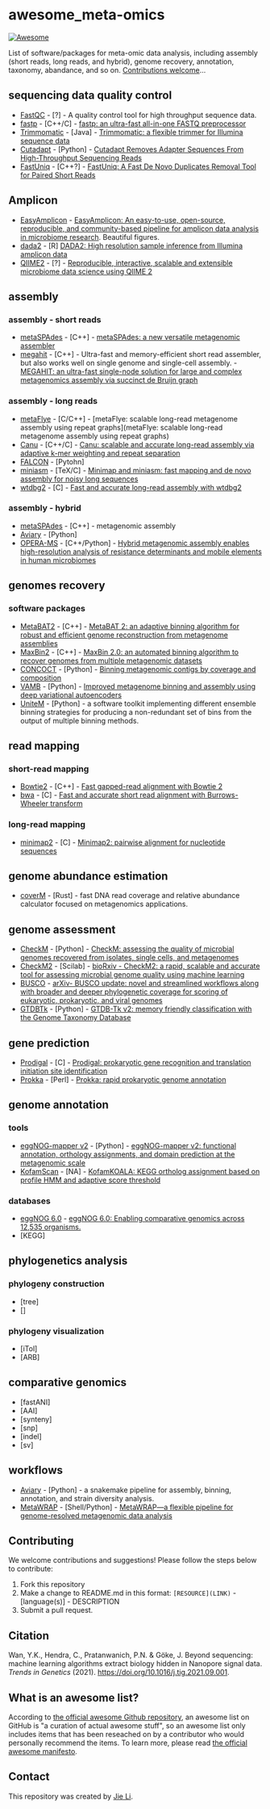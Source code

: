 # awesome_meta-omics

[![Awesome](https://awesome.re/badge.svg)](https://awesome.re)

List of software/packages for meta-omic data analysis, including assembly (short reads, long reads, and hybrid), genome recovery, annotation, taxonomy, abandance, and so on. [Contributions welcome](https://github.com/goekelab/awesome-nanopore#contributing)...
## sequencing data quality control
- [FastQC](https://www.bioinformatics.babraham.ac.uk/projects/fastqc/) - [?] - A quality control tool for high throughput sequence data.
- [fastp](https://github.com/OpenGene/fastp) - [C++/C] - [fastp: an ultra-fast all-in-one FASTQ preprocessor](https://academic.oup.com/bioinformatics/article/34/17/i884/5093234)
- [Trimmomatic](https://github.com/usadellab/Trimmomatic) - [Java] - [Trimmomatic: a flexible trimmer for Illumina sequence data](https://academic.oup.com/bioinformatics/article/30/15/2114/2390096)
- [Cutadapt](https://github.com/marcelm/cutadapt) - [Python] - [Cutadapt Removes Adapter Sequences From High-Throughput Sequencing Reads](https://doi.org/10.14806/ej.17.1.200)
- [FastUniq](https://sourceforge.net/projects/fastuniq/files/) - [C++?] - [FastUniq: A Fast De Novo Duplicates Removal Tool for Paired Short Reads](https://journals.plos.org/plosone/article?id=10.1371/journal.pone.0052249)

## Amplicon
- [EasyAmplicon](https://github.com/YongxinLiu/EasyAmplicon) - [EasyAmplicon: An easy-to-use, open-source, reproducible, and community-based pipeline for amplicon data analysis in microbiome research](https://onlinelibrary.wiley.com/doi/full/10.1002/imt2.83). Beautiful figures.
- [dada2](https://benjjneb.github.io/dada2/index.html) - [R] [DADA2: High resolution sample inference from Illumina amplicon data](https://www.ncbi.nlm.nih.gov/pmc/articles/PMC4927377/)
- [QIIME2](https://qiime2.org/) - [?] - [Reproducible, interactive, scalable and extensible microbiome data science using QIIME 2](https://doi.org/10.1038/s41587-019-0209-9)

## assembly
### assembly - short reads
- [metaSPAdes](https://github.com/ablab/spades) - [C++] - [metaSPAdes: a new versatile metagenomic assembler](https://www.ncbi.nlm.nih.gov/pmc/articles/PMC5411777/)
- [megahit](https://github.com/voutcn/megahit) - [C++] - Ultra-fast and memory-efficient short read assembler, but also works well on single genome and single-cell assembly. - [MEGAHIT: an ultra-fast single-node solution for large and complex metagenomics assembly via succinct de Bruijn graph](https://academic.oup.com/bioinformatics/article/31/10/1674/177884)

### assembly - long reads
- [metaFlye](https://github.com/fenderglass/Flye) - [C/C++] - [metaFlye: scalable long-read metagenome assembly using repeat graphs](metaFlye: scalable long-read metagenome assembly using repeat graphs)
- [Canu](https://github.com/marbl/canu) - [C++/C] - [Canu: scalable and accurate long-read assembly via adaptive k-mer weighting and repeat separation](https://genome.cshlp.org/content/27/5/722)
- [FALCON](https://github.com/PacificBiosciences/FALCON) - [Pytohn]
- [miniasm](https://github.com/lh3/miniasm) - [TeX/C] - [Minimap and miniasm: fast mapping and de novo assembly for noisy long sequences](https://academic.oup.com/bioinformatics/article/32/14/2103/1742895)
- [wtdbg2](https://github.com/ruanjue/wtdbg2) - [C] - [Fast and accurate long-read assembly with wtdbg2](https://www.nature.com/articles/s41592-019-0669-3)

### assembly - hybrid
- [metaSPAdes](https://github.com/ablab/spades) - [C++] - metagenomic assembly
- [Aviary](https://github.com/rhysnewell/aviary) - [Python]
- [OPERA-MS](https://github.com/CSB5/OPERA-MS) - [C++/Python] - [Hybrid metagenomic assembly enables high-resolution analysis of resistance determinants and mobile elements in human microbiomes](https://www.nature.com/articles/s41587-019-0191-2)


## genomes recovery
### software packages
- [MetaBAT2](https://bitbucket.org/berkeleylab/metabat) - [C++] - [MetaBAT 2: an adaptive binning algorithm for robust and efficient genome reconstruction from metagenome assemblies](https://www.ncbi.nlm.nih.gov/pmc/articles/PMC6662567/)
- [MaxBin2](https://sourceforge.net/projects/maxbin2/) - [C++] - [MaxBin 2.0: an automated binning algorithm to recover genomes from multiple metagenomic datasets](https://academic.oup.com/bioinformatics/article/32/4/605/1744462)
- [CONCOCT](https://github.com/BinPro/CONCOCT) - [Python] - [Binning metagenomic contigs by coverage and composition](https://www.nature.com/articles/nmeth.3103)
- [VAMB](https://github.com/RasmussenLab/vamb) - [Python] - [Improved metagenome binning and assembly using deep variational autoencoders](https://www.nature.com/articles/s41587-020-00777-4)
- [UniteM](https://github.com/donovan-h-parks/UniteM) - [Python] - a software toolkit implementing different ensemble binning strategies for producing a non-redundant set of bins from the output of multiple binning methods.

## read mapping
### short-read mapping
- [Bowtie2](https://github.com/BenLangmead/bowtie2) - [C++] - [Fast gapped-read alignment with Bowtie 2](https://www.nature.com/articles/nmeth.1923)
- [bwa](https://github.com/lh3/bwa) - [C] - [Fast and accurate short read alignment with Burrows-Wheeler transform](https://www.ncbi.nlm.nih.gov/pmc/articles/PMC2705234/)

### long-read mapping
- [minimap2](https://github.com/lh3/minimap2) - [C] - [Minimap2: pairwise alignment for nucleotide sequences](https://academic.oup.com/bioinformatics/article/34/18/3094/4994778)

## genome abundance estimation
- [coverM](https://github.com/wwood/CoverM) - [Rust] -  fast DNA read coverage and relative abundance calculator focused on metagenomics applications.

## genome assessment
- [CheckM](https://github.com/Ecogenomics/CheckM) - [Python] - [CheckM: assessing the quality of microbial genomes recovered from isolates, single cells, and metagenomes](https://pubmed.ncbi.nlm.nih.gov/25977477/)
- [CheckM2](https://github.com/chklovski/CheckM2) - [Scilab] - [bioRxiv - CheckM2: a rapid, scalable and accurate tool for assessing microbial genome quality using machine learning](https://www.biorxiv.org/content/10.1101/2022.07.11.499243v1)
- [BUSCO](https://gitlab.com/ezlab/busco) - [arXiv- BUSCO update: novel and streamlined workflows along with broader and deeper phylogenetic coverage for scoring of eukaryotic, prokaryotic, and viral genomes](http://arxiv.org/abs/2106.11799)
- [GTDBTk](https://github.com/Ecogenomics/GTDBTk) - [Python] - [ GTDB-Tk v2: memory friendly classification with the Genome Taxonomy Database](https://academic.oup.com/bioinformatics/article/38/23/5315/6758240?login=false&utm_source=advanceaccess&utm_campaign=bioinformatics&utm_medium=email)

## gene prediction
- [Prodigal](https://github.com/hyattpd/Prodigal) - [C] - [Prodigal: prokaryotic gene recognition and translation initiation site identification](https://bmcbioinformatics.biomedcentral.com/articles/10.1186/1471-2105-11-119)
- [Prokka](https://github.com/tseemann/prokka) - [Perl] - [Prokka: rapid prokaryotic genome annotation](http://www.ncbi.nlm.nih.gov/pubmed/24642063)

## genome annotation
### tools
- [eggNOG-mapper v2](https://github.com/eggnogdb/eggnog-mapper) - [Python] - [eggNOG-mapper v2: functional annotation, orthology assignments, and domain prediction at the metagenomic scale](https://doi.org/10.1093/molbev/msab293)
- [KofamScan](https://www.genome.jp/ftp/tools/kofam_scan/) - [NA] - [KofamKOALA: KEGG ortholog assignment based on profile HMM and adaptive score threshold](https://doi.org/10.1093/bioinformatics/btz859)

### databases
- [eggNOG 6.0](http://eggnog6.embl.de/) - [eggNOG 6.0: Enabling comparative genomics across 12,535 organisms.](https://doi.org/10.1093/nar/gkac1022)
- [KEGG] 

## phylogenetics analysis
### phylogeny construction
- [tree]
- []

### phylogeny visualization
- [iTol]
- [ARB]

## comparative genomics
- [fastANI]
- [AAI]
- [synteny]
- [snp]
- [indel]
- [sv]

## workflows
- [Aviary](https://github.com/rhysnewell/aviary) - [Python] - a snakemake pipeline for assembly, binning, annotation, and strain diversity analysis.
- [MetaWRAP](https://github.com/bxlab/metaWRAP) - [Shell/Python] - [MetaWRAP—a flexible pipeline for genome-resolved metagenomic data analysis](https://microbiomejournal.biomedcentral.com/articles/10.1186/s40168-018-0541-1)


## Contributing
We welcome contributions and suggestions! Please follow the steps below to contribute:
1. Fork this repository
2. Make a change to README.md in this format: `[RESOURCE](LINK)` - [language(s)] - DESCRIPTION
3. Submit a pull request.

## Citation
Wan, Y.K., Hendra, C., Pratanwanich, P.N. & Göke, J. Beyond sequencing: machine learning algorithms extract biology hidden in Nanopore signal data. *Trends in Genetics* (2021). https://doi.org/10.1016/j.tig.2021.09.001.

## What is an awesome list?
According to [the official awesome Github repository](https://github.com/sindresorhus/awesome), an awesome list on GitHub is "a curation of actual awesome stuff", so an awesome list only includes items that has been reseached on by a contributor who would personally recommend the items. To learn more, please read [the official awesome manifesto](https://github.com/sindresorhus/awesome/blob/main/awesome.md).

## Contact
This repository was created by [Jie Li](https://github.com/jlli6t).
